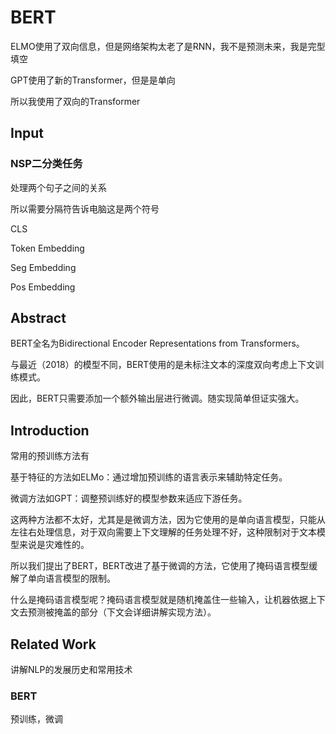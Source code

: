 # BERT

ELMO使用了双向信息，但是网络架构太老了是RNN，我不是预测未来，我是完型填空

GPT使用了新的Transformer，但是是单向

所以我使用了双向的Transformer

## Input

### NSP二分类任务

处理两个句子之间的关系

所以需要分隔符告诉电脑这是两个符号

CLS

Token Embedding

Seg Embedding

Pos Embedding

## Abstract

BERT全名为Bidirectional Encoder Representations from Transformers。

与最近（2018）的模型不同，BERT使用的是未标注文本的深度双向考虑上下文训练模式。

因此，BERT只需要添加一个额外输出层进行微调。随实现简单但证实强大。

## Introduction

常用的预训练方法有

基于特征的方法如ELMo：通过增加预训练的语言表示来辅助特定任务。

微调方法如GPT：调整预训练好的模型参数来适应下游任务。

这两种方法都不太好，尤其是是微调方法，因为它使用的是单向语言模型，只能从左往右处理信息，对于双向需要上下文理解的任务处理不好，这种限制对于文本模型来说是灾难性的。

所以我们提出了BERT，BERT改进了基于微调的方法，它使用了掩码语言模型缓解了单向语言模型的限制。

什么是掩码语言模型呢？掩码语言模型就是随机掩盖住一些输入，让机器依据上下文去预测被掩盖的部分（下文会详细讲解实现方法）。

## Related Work

讲解NLP的发展历史和常用技术

### BERT

预训练，微调
